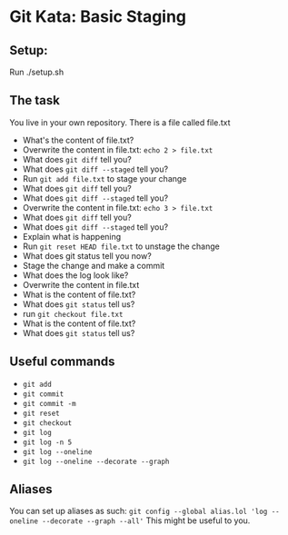 # Git Kata: Basic Staging
## Setup:
Run ./setup.sh

## The task
You live in your own repository. There is a file called file.txt

- What's the content of file.txt?
- Overwrite the content in file.txt: `echo 2 > file.txt`
- What does `git diff` tell you?
- What does `git diff --staged` tell you?
- Run `git add file.txt` to stage your change
- What does `git diff` tell you?
- What does `git diff --staged` tell you?
- Overwrite the content in file.txt: `echo 3 > file.txt`
- What does `git diff` tell you?
- What does `git diff --staged` tell you?
- Explain what is happening
- Run `git reset HEAD file.txt` to unstage the change
- What does git status tell you now?
- Stage the change and make a commit
- What does the log look like?
- Overwrite the content in file.txt
- What is the content of file.txt?
- What does `git status` tell us?    
- run `git checkout file.txt`
- What is the content of file.txt?
- What does `git status` tell us?
          
                           

## Useful commands
- `git add`
- `git commit`
- `git commit -m`
- `git reset`
- `git checkout`        
- `git log`
- `git log -n 5`
- `git log --oneline`
- `git log --oneline --decorate --graph`


## Aliases
You can set up aliases as such:
`git config --global alias.lol 'log --oneline --decorate --graph --all'`
This might be useful to you.
